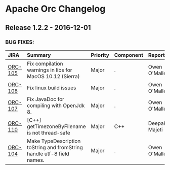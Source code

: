 
<!---
# Licensed to the Apache Software Foundation (ASF) under one
# or more contributor license agreements.  See the NOTICE file
# distributed with this work for additional information
# regarding copyright ownership.  The ASF licenses this file
# to you under the Apache License, Version 2.0 (the
# "License"); you may not use this file except in compliance
# with the License.  You may obtain a copy of the License at
#
#     http://www.apache.org/licenses/LICENSE-2.0
#
# Unless required by applicable law or agreed to in writing, software
# distributed under the License is distributed on an "AS IS" BASIS,
# WITHOUT WARRANTIES OR CONDITIONS OF ANY KIND, either express or implied.
# See the License for the specific language governing permissions and
# limitations under the License.
-->
# Apache Orc Changelog

## Release 1.2.2 - 2016-12-01



### BUG FIXES:

| JIRA | Summary | Priority | Component | Reporter | Contributor |
|:---- |:---- | :--- |:---- |:---- |:---- |
| [ORC-105](https://issues.apache.org/jira/browse/ORC-105) | Fix compilation warnings in libs for MacOS 10.12 (Sierra) |  Major | . | Owen O'Malley | Owen O'Malley |
| [ORC-108](https://issues.apache.org/jira/browse/ORC-108) | Fix linux build issues |  Major | . | Owen O'Malley | Owen O'Malley |
| [ORC-107](https://issues.apache.org/jira/browse/ORC-107) | Fix JavaDoc for compiling with OpenJdk 8. |  Major | . | Owen O'Malley | Owen O'Malley |
| [ORC-110](https://issues.apache.org/jira/browse/ORC-110) | [C++] getTimezoneByFilename is not thread-safe |  Major | C++ | Deepak Majeti | Deepak Majeti |
| [ORC-104](https://issues.apache.org/jira/browse/ORC-104) | Make TypeDescription toString and fromString handle utf-8 field names. |  Major | . | Owen O'Malley | Owen O'Malley |


